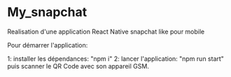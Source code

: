 # My_snapchat

Realisation d'une application React Native snapchat like pour mobile

Pour démarrer l'application:

1: installer les dépendances: "npm i"
2: lancer l'application: "npm run start"
puis scanner le QR Code avec son appareil GSM.
